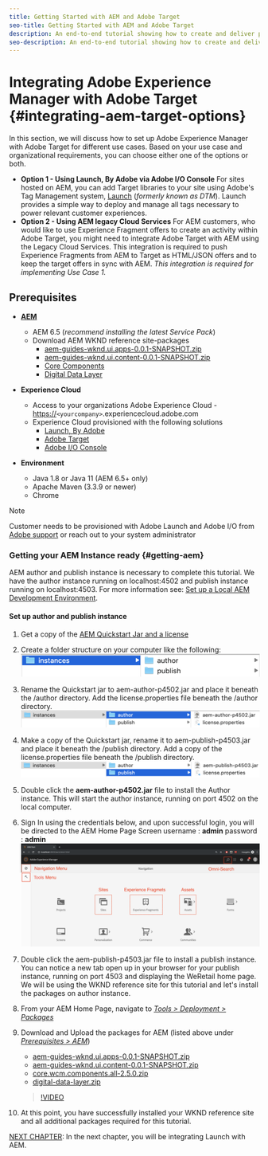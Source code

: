 ```yaml
---
title: Getting Started with AEM and Adobe Target
seo-title: Getting Started with AEM and Adobe Target
description: An end-to-end tutorial showing how to create and deliver personalized experience using Adobe Experience Manager and Adobe Target. In this tutorial, you will also learn about different personas involved in the end to end process and how they collaborate with each other
seo-description: An end-to-end tutorial showing how to create and deliver personalized experience using Adobe Experience Manager and Adobe Target. In this tutorial, you will also learn about different personas involved in the end to end process and how they collaborate with each other
---
```


# Integrating Adobe Experience Manager with Adobe Target {#integrating-aem-target-options}

In this section, we will discuss how to set up Adobe Experience Manager with Adobe Target for different use cases. Based on your use case and organizational requirements, you can choose either one of the options or both.

* **Option 1 - Using Launch, By Adobe via Adobe I/O Console**
    For sites hosted on AEM, you can add Target libraries to your site using Adobe's Tag Management system, [Launch](https://docs.adobe.com/content/help/en/launch/using/overview.html) (*formerly known as DTM*). Launch provides a simple way to deploy and manage all tags necessary to power relevant customer experiences.
* **Option 2 - Using AEM legacy Cloud Services**
    For AEM customers, who would like to use Experience Fragment offers to create an activity within Adobe Target, you might need to integrate Adobe Target with AEM using the Legacy Cloud Services. This integration is required to push Experience Fragments from AEM to Target as HTML/JSON offers and to keep the target offers in sync with AEM. *This integration is required for implementing Use Case 1.*

## Prerequisites

* **[AEM](#aem)**
  * AEM 6.5 (*recommend installing the latest Service Pack*)
  * Download AEM WKND reference site-packages
    * [aem-guides-wknd.ui.apps-0.0.1-SNAPSHOT.zip](https://github.com/adobe/aem-guides-wknd/releases/download/archetype-18.1/aem-guides-wknd.ui.apps-0.0.1-SNAPSHOT.zip)
    * [aem-guides-wknd.ui.content-0.0.1-SNAPSHOT.zip](https://github.com/adobe/aem-guides-wknd/releases/download/archetype-18.1/aem-guides-wknd.ui.content-0.0.1-SNAPSHOT.zip)
    * [Core Components](https://github.com/adobe/aem-core-wcm-components/releases/download/core.wcm.components.reactor-2.5.0/core.wcm.components.all-2.5.0.zip)
    * [Digital Data Layer](assets/implementation/digital-data-layer.zip)

* **Experience Cloud**
  * Access to your organizations Adobe Experience Cloud - <https://>`<yourcompany>`.experiencecloud.adobe.com
  * Experience Cloud provisioned with the following solutions
    * [Launch, By Adobe](https://marketing.adobe.com)
    * [Adobe Target](https://marketing.adobe.com)
    * [Adobe I/O Console](https://console.adobe.io)

* **Environment**
  * Java 1.8 or Java 11 (AEM 6.5+ only)
  * Apache Maven (3.3.9 or newer)
  * Chrome

>[!NOTE]
>
> Customer needs to be provisioned with Adobe Launch and Adobe I/O from [Adobe support](https://helpx.adobe.com/contact/enterprise-support.ec.html) or reach out to your system administrator

### Getting your AEM Instance ready {#getting-aem}

AEM author and publish instance is necessary to complete this tutorial. We have the author instance running on localhost:4502 and publish instance running on localhost:4503. For more information see: [Set up a Local AEM Development Environment](https://helpx.adobe.com/experience-manager/kt/platform-repository/using/local-aem-dev-environment-article-setup.html).

#### Set up author and publish instance

1. Get a copy of the [AEM Quickstart Jar and a license](https://helpx.adobe.com/experience-manager/6-5/sites/deploying/using/deploy.html#GettingtheSoftware)
2. Create a folder structure on your computer like the following:
    ![Folder Structure](assets/implementation/aem-setup-1.png)
3. Rename the Quickstart jar to aem-author-p4502.jar and place it beneath the /author directory. Add the license.properties file beneath the /author directory.
    ![AEM Author Instance](assets/implementation/aem-setup-author.png)
4. Make a copy of the Quickstart jar, rename it to aem-publish-p4503.jar and place it beneath the /publish directory. Add a copy of the license.properties file beneath the /publish directory.
    ![AEM Publish Instance](assets/implementation/aem-setup-publish.png)
5. Double click the **aem-author-p4502.jar** file to install the Author instance. This will start the author instance, running on port 4502 on the local computer.
6. Sign In using the credentials below, and upon successful login, you will be directed to the AEM Home Page Screen
   username : **admin**
   password : **admin**
    ![AEM Publish Instance](assets/implementation/aem-author-home-page.png)
7. Double click the aem-publish-p4503.jar file to install a publish instance. You can notice a new tab open up in your browser for your publish instance, running on port 4503 and displaying the WeRetail home page. We will be using the WKND reference site for this tutorial and let's install the packages on author instance.
8. From your AEM Home Page, navigate to *[Tools > Deployment > Packages](http://localhost:4502/crx/packmgr/index.jsp)*
9. Download and Upload the packages for AEM (listed above under *[Prerequisites > AEM](#aem)*)
    * [aem-guides-wknd.ui.apps-0.0.1-SNAPSHOT.zip](https://github.com/adobe/aem-guides-wknd/releases/download/archetype-18.1/aem-guides-wknd.ui.apps-0.0.1-SNAPSHOT.zip)
    * [aem-guides-wknd.ui.content-0.0.1-SNAPSHOT.zip](https://github.com/adobe/aem-guides-wknd/releases/download/archetype-18.1/aem-guides-wknd.ui.content-0.0.1-SNAPSHOT.zip)
    * [core.wcm.components.all-2.5.0.zip](https://github.com/adobe/aem-core-wcm-components/releases/download/core.wcm.components.reactor-2.5.0/core.wcm.components.all-2.5.0.zip)
    * [digital-data-layer.zip](assets/implementation/digital-data-layer.zip)

    >[!VIDEO](https://video.tv.adobe.com/v/28377t1)
10. At this point, you have successfully installed your WKND reference site and all additional packages required for this tutorial.

[NEXT CHAPTER](./using-launch-adobe-io.md): In the next chapter, you will be integrating Launch with AEM.
